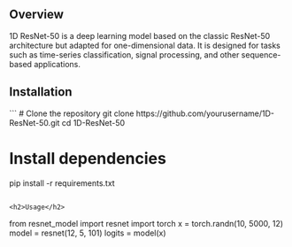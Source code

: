 <h2>Overview</h2>
1D ResNet-50 is a deep learning model based on the classic ResNet-50 architecture but adapted for one-dimensional data. It is designed for tasks such as time-series classification, signal processing, and other sequence-based applications.

<h2>Installation</h2>
```
# Clone the repository
git clone https://github.com/yourusername/1D-ResNet-50.git
cd 1D-ResNet-50

# Install dependencies
pip install -r requirements.txt

```

<h2>Usage</h2>
```
from resnet_model import resnet
import torch
x = torch.randn(10, 5000, 12)
model = resnet(12, 5, 101)
logits = model(x)
```

